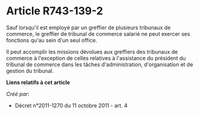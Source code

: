 # Article R743-139-2

Sauf lorsqu'il est employé par un greffier de plusieurs tribunaux de commerce, le greffier de tribunal de commerce salarié ne
peut exercer ses fonctions qu'au sein d'un seul office.

Il peut accomplir les missions dévolues aux greffiers des tribunaux de commerce à l'exception de celles relatives à
l'assistance du président du tribunal de commerce dans les tâches d'administration, d'organisation et de gestion du tribunal.

**Liens relatifs à cet article**

_Créé par_:

  - Décret n°2011-1270 du 11 octobre 2011 - art. 4

